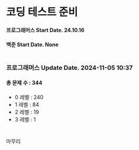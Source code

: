 # 코딩 테스트 준비

#### 프로그래머스 Start Date. 24.10.16
#### 백준 Start Date. None

# 
### 프로그래머스 Update Date. 2024-11-05 10:37
#### 총 문제 수 : 344
- 0 레벨 : 240
- 1 레벨 : 84
- 2 레벨 : 19
- 3 레벨 : 1

# 
마무리

# 
